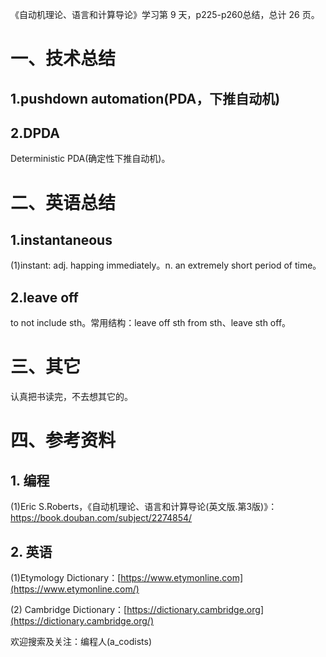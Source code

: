 《自动机理论、语言和计算导论》学习第  9 天，p225-p260总结，总计 26 页。

# 一、技术总结

## 1.pushdown automation(PDA，下推自动机)

## 2.DPDA

Deterministic PDA(确定性下推自动机)。

# 二、英语总结

## 1.instantaneous

(1)instant: adj. happing immediately。n. an extremely short period of time。

## 2.leave off

to not include sth。常用结构：leave off sth from sth、leave sth off。

# 三、其它

认真把书读完，不去想其它的。

# 四、参考资料

## 1. 编程

(1)Eric S.Roberts，《自动机理论、语言和计算导论(英文版.第3版)》：https://book.douban.com/subject/2274854/

## 2. 英语

(1)Etymology Dictionary：[https://www.etymonline.com](https://www.etymonline.com/)

(2) Cambridge  Dictionary：[https://dictionary.cambridge.org](https://dictionary.cambridge.org/)


欢迎搜索及关注：编程人(a_codists)